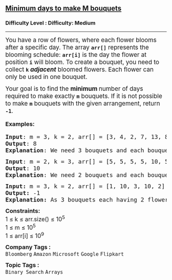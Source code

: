 <h2><a href="https://www.geeksforgeeks.org/problems/minimum-days-to-make-m-bouquets/1?page=6&company=Google&sortBy=submissions">Minimum days to make M bouquets</a></h2><h3>Difficulty Level : Difficulty: Medium</h3><hr><div class="problems_problem_content__Xm_eO"><p><span style="font-size: 14pt;">You have a row of flowers, where each flower blooms after a specific day. The array <code><strong>arr[]</strong></code> represents the blooming schedule: <strong><code>arr[i]</code></strong> is the day the flower at position <strong><code>i</code></strong> will bloom. To create a bouquet, you need to collect <strong><code>k</code> <em>adjacent</em></strong> bloomed flowers. Each flower can only be used in one bouquet.</span></p>
<p><span style="font-size: 14pt;">Your goal is to find the <strong>minimum </strong>number of days required to make exactly <strong><code>m</code></strong> bouquets. If it is not possible to make <code><strong>m</strong></code> bouquets with the given arrangement, return <strong><code>-1</code></strong>.</span></p>
<h4><span style="font-size: 18px;"><strong>Examples</strong>:</span></h4>
<pre><span style="font-size: 18px;"><strong>Input</strong>: m = 3, k = 2, arr[] = [3, 4, 2, 7, 13, 8, 5]
<strong>Output</strong>: 8
<strong>Explanation</strong>: </span><span style="font-size: 18px;">We need 3 bouquets and each bouquet should have 2 flowers. After day 8: [x, x, x, x, _, x, x], we can make first bouquet from the first 2 flowers, second bouquet from the next 2 flowers and the third bouquet from the last 2 flowers.</span></pre>
<pre><span style="font-size: 18px;"><strong>Input</strong>: </span><span style="font-size: 18px;">m = 2, k = 3, arr[] = [5, 5, 5, 5, 10, 5, 5]</span>
<span style="font-size: 18px;"><strong>Output</strong>: 10</span>
<span style="font-size: 18px;"><strong>Explanation</strong>: </span><span style="font-size: 18px;">We need 2 bouquets and each bouquet should have 3 flowers, After day 5: [x, x, x, x, _, x, x], we can make one bouquet of the first three flowers that bloomed, but cannot make another bouquet. After day 10: [x, x, x, x, x, x, x], Now we can make two bouquets, taking 3 adjacent flowers in one bouquet.</span></pre>
<pre><span style="font-size: 18px;"><strong>Input: </strong>m = 3, k = 2, arr[] = [1, 10, 3, 10, 2]<br><strong>Output: </strong></span><span style="font-size: 18px;">-1</span><br><span style="font-size: 18px;"><strong>Explanation:</strong> As 3 bouquets each having 2 flowers are needed, that means we need 6 flowers. But there are only 5 flowers so it is impossible to get the needed bouquets therefore -1 will be returned.</span></pre>
<p><span style="font-size: 18px;"><strong>Constraints:<br></strong>1 ≤ k ≤ arr.size() ≤ 10<sup>5</sup><strong><br></strong></span><span style="font-size: 18px;">1 ≤ m ≤ 10<sup>5</sup><br>1 ≤ arr[i] ≤ 10<sup>9</sup></span></p></div><p><span style=font-size:18px><strong>Company Tags : </strong><br><code>Bloomberg</code>&nbsp;<code>Amazon</code>&nbsp;<code>Microsoft</code>&nbsp;<code>Google</code>&nbsp;<code>Flipkart</code>&nbsp;<br><p><span style=font-size:18px><strong>Topic Tags : </strong><br><code>Binary Search</code>&nbsp;<code>Arrays</code>&nbsp;